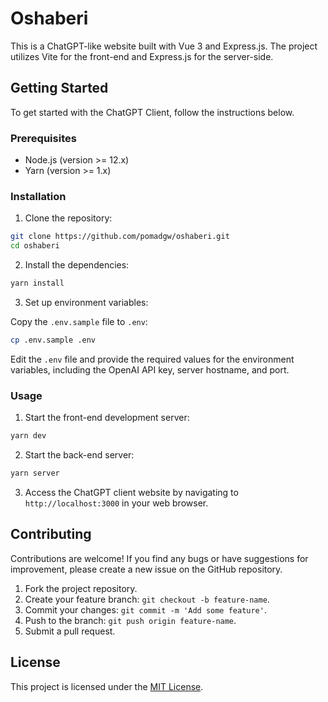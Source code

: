# Oshaberi

This is a ChatGPT-like website built with Vue 3 and Express.js. The project utilizes Vite for the front-end and Express.js for the server-side.

## Getting Started

To get started with the ChatGPT Client, follow the instructions below.

### Prerequisites

- Node.js (version >= 12.x)
- Yarn (version >= 1.x)

### Installation

1. Clone the repository:

```bash
git clone https://github.com/pomadgw/oshaberi.git
cd oshaberi
```

2. Install the dependencies:

```bash
yarn install
```

3. Set up environment variables:

Copy the `.env.sample` file to `.env`:

```bash
cp .env.sample .env
```

Edit the `.env` file and provide the required values for the environment variables, including the OpenAI API key, server hostname, and port.

### Usage

1. Start the front-end development server:

```bash
yarn dev
```

2. Start the back-end server:

```bash
yarn server
```

3. Access the ChatGPT client website by navigating to `http://localhost:3000` in your web browser.

## Contributing

Contributions are welcome! If you find any bugs or have suggestions for improvement, please create a new issue on the GitHub repository.

1. Fork the project repository.
2. Create your feature branch: `git checkout -b feature-name`.
3. Commit your changes: `git commit -m 'Add some feature'`.
4. Push to the branch: `git push origin feature-name`.
5. Submit a pull request.

## License

This project is licensed under the [MIT License](LICENSE).
